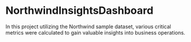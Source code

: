 # NorthwindInsightsDashboard
In this project utilizing the Northwind sample dataset, various critical metrics were calculated to gain valuable insights into business operations. 
